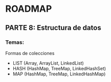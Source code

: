 # ROADMAP

## PARTE 8: Estructura de datos

### Temas:
Formas de colecciones
- LIST (Array, ArrayList, LinkedList)
- HASH (HashMap, TreeMap, LinkedHashSet)
- MAP (HashMap, TreeMap, LinkedHashMap)

